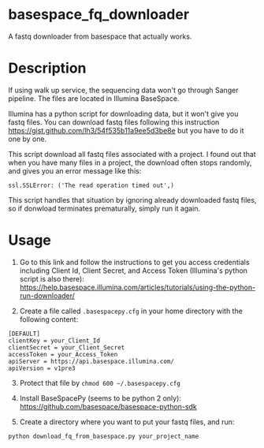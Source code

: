 # basespace_fq_downloader
A fastq downloader from basespace that actually works.

# Description
If using walk up service, the sequencing data won't go through Sanger pipeline. The files are located in Illumina BaseSpace.

Illumina has a python script for downloading data, but it won't give you fastq files. You can download fastq files following this instruction https://gist.github.com/lh3/54f535b11a9ee5d3be8e but you have to do it one by one.

This script download all fastq files associated with a project. I found out that when you have many files in a project, the download often stops randomly, and gives you an error message like this:

`ssl.SSLError: ('The read operation timed out',)`

This script handles that situation by ignoring already downloaded fastq files, so if donwload terminates prematurally, simply run it again.

# Usage
1. Go to this link and follow the instructions to get you access credentials including Client Id, Client Secret, and Access Token (Illumina's python script is also there): https://help.basespace.illumina.com/articles/tutorials/using-the-python-run-downloader/

2. Create a file called `.basespacepy.cfg` in your home directory with the following content:

```
[DEFAULT]
clientKey = your_Client_Id
clientSecret = your_Client_Secret
accessToken = your_Access_Token
apiServer = https://api.basespace.illumina.com/
apiVersion = v1pre3
```

3. Protect that file by `chmod 600 ~/.basespacepy.cfg`

4. Install BaseSpacePy (seems to be python 2 only): https://github.com/basespace/basespace-python-sdk

5. Create a directory where you want to put your fastq files, and run:

```
python download_fq_from_basespace.py your_project_name
```
